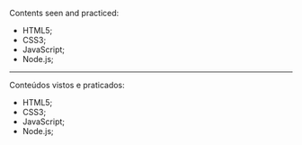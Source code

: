 Contents seen and practiced:

- HTML5; <br>
- CSS3; <br>
- JavaScript; <br>
- Node.js; <br>

__________________________________________

Conteúdos vistos e praticados:

- HTML5; <br>
- CSS3; <br>
- JavaScript; <br>
- Node.js; <br>
